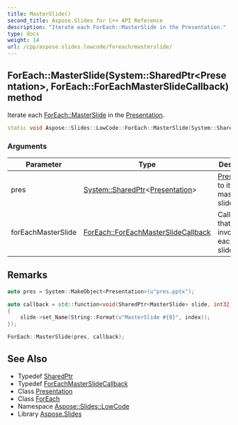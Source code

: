 ```yaml
---
title: MasterSlide()
second_title: Aspose.Slides for C++ API Reference
description: "Iterate each ForEach::MasterSlide in the Presentation."
type: docs
weight: 14
url: /cpp/aspose.slides.lowcode/foreach/masterslide/
---
```

## ForEach::MasterSlide(System::SharedPtr\<Presentation\>, ForEach::ForEachMasterSlideCallback) method


Iterate each [ForEach::MasterSlide](./) in the [Presentation](../../../aspose.slides/presentation/).

```cpp
static void Aspose::Slides::LowCode::ForEach::MasterSlide(System::SharedPtr<Presentation> pres, ForEach::ForEachMasterSlideCallback forEachMasterSlide)
```


### Arguments

| Parameter | Type | Description |
| --- | --- | --- |
| pres | [System::SharedPtr](../../../system/sharedptr/)\<[Presentation](../../../aspose.slides/presentation/)\> | [Presentation](../../../aspose.slides/presentation/) to iterate master slides |
| forEachMasterSlide | [ForEach::ForEachMasterSlideCallback](../foreachmasterslidecallback/) | Callback that will be invoked for each master slide |
## Remarks




```cpp
auto pres = System::MakeObject<Presentation>(u"pres.pptx");

auto callback = std::function<void(SharedPtr<MasterSlide> slide, int32_t index)>([](SharedPtr<MasterSlide> slide, int32_t index)
{
    slide->set_Name(String::Format(u"MasterSlide #{0}", index));
});

ForEach::MasterSlide(pres, callback);
```

## See Also

* Typedef [SharedPtr](../../system/sharedptr/)
* Typedef [ForEachMasterSlideCallback](./foreachmasterslidecallback/)
* Class [Presentation](../../aspose.slides/presentation/)
* Class [ForEach](./)
* Namespace [Aspose::Slides::LowCode](../)
* Library [Aspose.Slides](../../)